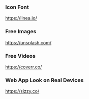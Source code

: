 ### Icon Font
https://linea.io/

### Free Images
https://unsplash.com/

### Free Videos
https://coverr.co/

### Web App Look on Real Devices
https://sizzy.co/
